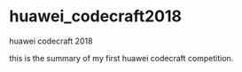# huawei_codecraft2018
huawei codecraft 2018 

this is the summary of my first huawei codecraft competition.
